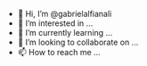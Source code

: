 - 👋 Hi, I’m @gabrielalfianali
- 👀 I’m interested in ...
- 🌱 I’m currently learning ...
- 💞️ I’m looking to collaborate on ...
- 📫 How to reach me ...

<!---
gabrielalfianali/gabrielalfianali is a ✨ special ✨ repository because its `README.md` (this file) appears on your GitHub profile.
You can click the Preview link to take a look at your changes.
--->
